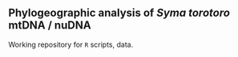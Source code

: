 ## Phylogeographic analysis of *Syma torotoro* mtDNA / nuDNA 

Working repository for `R` scripts, data.
